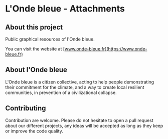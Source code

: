 # L'Onde bleue - Attachments

## About this project

Public graphical resources of l'Onde bleue.

You can visit the website at [www.onde-bleue.fr](https://www.onde-bleue.fr)

## About l'Onde bleue

L'Onde bleue is a citizen collective, acting to help people demonstrating their commitment for the climate, 
and a way to create local resilient communities, in prevention of a civilizational collapse.

## Contributing

Contribution are welcome. 
Please do not hesitate to open a pull request about our different projects, any ideas will be accepted as long as they
keep or improve the code quality.
